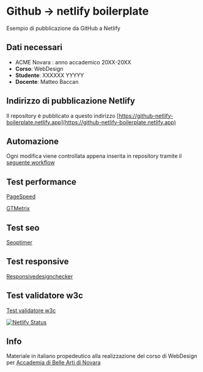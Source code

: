 # Github -> netlify boilerplate

Esempio di pubblicazione da GitHub a Netlify

## Dati necessari

- ACME Novara : anno accademico 20XX-20XX
- __Corso__: WebDesign
- __Studente__: XXXXXX YYYYY
- __Docente__: Matteo Baccan

## Indirizzo di pubblicazione Netlify

Il repository è pubblicato a questo indirizzo [https://github-netlify-boilerplate.netlify.app](https://github-netlify-boilerplate.netlify.app)

## Automazione

Ogni modifica viene controllata appena inserita in repository tramite il [seguente workflow](https://github.com/matteobaccan/github-netlify-boilerplate/blob/main/.github/workflows/main.yml)

## Test performance

[PageSpeed](https://pagespeed.web.dev/report?url=https%3A%2F%2Fgithub-netlify-boilerplate.netlify.app%2F)

[GTMetrix](https://gtmetrix.com/reports/github-netlify-boilerplate.netlify.app/6oLETqoh/)

## Test seo

[Seoptimer](https://www.seoptimer.com/github-netlify-boilerplate.netlify.app)

## Test responsive

[Responsivedesignchecker](https://responsivedesignchecker.com/checker.php?url=https%3A%2F%2Fgithub-netlify-boilerplate.netlify.app%2Facme-home.html&width=1400&height=700)

## Test validatore w3c

[Test validatore w3c](https://validator.w3.org/nu/?doc=https%3A%2F%2Fgithub-netlify-boilerplate.netlify.app%2Facme-home.html)

[![Netlify Status](https://api.netlify.com/api/v1/badges/70026311-956c-41d1-819d-633391ab5ff2/deploy-status)](https://app.netlify.com/sites/github-netlify-boilerplate/deploys)

## Info

Materiale in italiano propedeutico alla realizzazione del corso di WebDesign per [Accademia di Belle Arti di Novara](http://www.acmenovara.it/)
